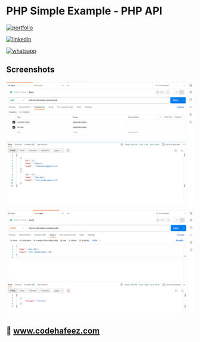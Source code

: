 # PHP Simple Example - PHP API


[![portfolio](https://img.shields.io/badge/my_portfolio-000?style=for-the-badge&logo=ko-fi&logoColor=white)](https://www.codehafeez.com/)

[![linkedin](https://img.shields.io/badge/linkedin-0A66C2?style=for-the-badge&logo=linkedin&logoColor=white)](https://www.linkedin.com/in/codehafeez/)

[![whatsapp](https://img.shields.io/badge/whatsapp-GREEN?style=for-the-badge&logo=whatsapp&logoColor=white)](https://api.whatsapp.com/send?phone=923123349398)


    
## Screenshots

![App Screenshot](https://raw.githubusercontent.com/codehafeez/api-php/main/Screenshots/Output-01.png)

![](https://raw.githubusercontent.com/codehafeez/api-php/main/Screenshots/Output-02.png)


## 🔗 www.codehafeez.com
